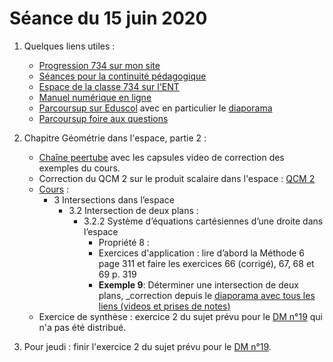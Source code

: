 # Séance du 15 juin 2020

1. Quelques liens utiles :
   * [Progression 734 sur mon site](http://www.frederic-junier.org/TS2020/Progression/TS_2020.html)
   * [Séances pour la continuité pédagogique](https://frederic-junier.github.io/TS-2019-2020/)
   * [Espace de la classe 734 sur l'ENT](https://le-parc.ent.auvergnerhonealpes.fr/classes/classe-734/mathematiques/)
   * [Manuel numérique en ligne](https://mep-outils.sesamath.net/manuel_numerique/index.php?ouvrage=mstsobl_2016&page_gauche=371)
   * [Parcoursup sur Eduscol](https://eduscol.education.fr/cid146486/parcoursup.html) avec en particulier le [diaporama](https://cache.media.eduscol.education.fr/file/Parcoursup_2020/50/4/PPT-_Parcoursup-2020_1223504.pptx)
   * [Parcoursup foire aux questions](https://www.parcoursup.fr/index.php?desc=questions)


2. Chapitre Géométrie dans l'espace, partie 2 :
   * [Chaîne peertube](https://tube.ac-lyon.fr/videos/watch/playlist/77b44f4c-f41c-4b02-af12-d195690580ff?videoId=ccab3b8f-369f-46f6-8b33-56aac6940e10) avec les capsules video de correction des exemples du cours. 
   * Correction du QCM 2 sur le produit scalaire dans l'espace : [QCM 2](https://link.dgpad.net/T2dF)
   * [Cours](http://frederic-junier.org/TS2020/Cours/TSProduitScalaireEspaceCours2019-Web.pdf) :
     * 3 Intersections dans l’espace
        * 3.2 Intersection de deux plans :
          * 3.2.2 Système d’équations cartésiennes d’une droite dans l’espace
            * Propriété 8 :
            * Exercices d'application : lire d’abord la Méthode 6  page 311 et faire les exercices 66 (corrigé), 67, 68 et 69 p. 319
            * __Exemple 9__:   Déterminer une intersection de deux plans, _correction depuis le [diaporama avec tous les liens (videos et prises de notes)](../EspacePartie2/CorrigeExemplesEspacePartie2-2019.pdf)
   * Exercice de synthèse : exercice 2 du sujet prévu pour le [DM n°19](../EspacePartie2/TS-DM19-2020.pdf) qui n'a pas été distribué.

3. Pour jeudi : finir  l'exercice 2 du sujet prévu pour le [DM n°19](../EspacePartie2/TS-DM19-2020.pdf).
